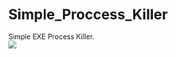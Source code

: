 # Simple_Proccess_Killer
Simple EXE Process Killer.
<br>
<img src="https://i.imgur.com/7jupAvR.png"/>
